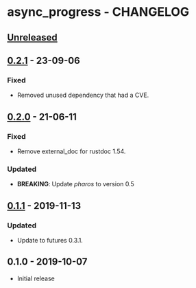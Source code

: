 # async_progress - CHANGELOG


## [Unreleased]

  [Unreleased]: https://github.com/najamelan/async_progress/compare/0.2.1...dev


## [0.2.1] - 23-09-06

  [0.2.1]: https://github.com/najamelan/async_progress/compare/0.2.0...0.2.1
  
### Fixed

  - Removed unused dependency that had a CVE.


## [0.2.0] - 21-06-11

  [0.2.0]: https://github.com/najamelan/async_progress/compare/0.1.1...0.2.0

### Fixed
  - Remove external_doc for rustdoc 1.54.

### Updated
  - **BREAKING**: Update _pharos_ to version 0.5



## [0.1.1] - 2019-11-13

  [0.1.1]: https://github.com/najamelan/async_progress/compare/0.1.0...0.1.1

### Updated
  - Update to futures 0.3.1.



## 0.1.0 - 2019-10-07

- Initial release

